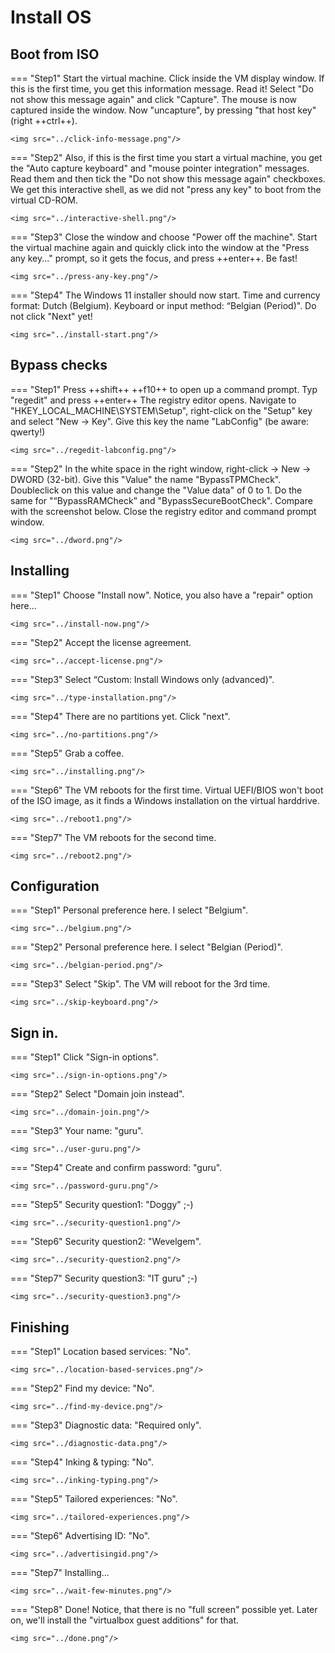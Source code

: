 # Install OS

## Boot from ISO

=== "Step1"
    Start the virtual machine. Click inside the VM display window. If this is the first time, you get this information message. Read it! Select "Do not show this message again" and click "Capture". The mouse is now captured inside the window. Now "uncapture", by pressing "that host key" (right ++ctrl++).

    <img src="../click-info-message.png"/>

=== "Step2"
    Also, if this is the first time you start a virtual machine, you get the "Auto capture keyboard" and "mouse pointer integration" messages. Read them and then tick the "Do not show this message again" checkboxes. We get this interactive shell, as we did not "press any key" to boot from the virtual CD-ROM.

    <img src="../interactive-shell.png"/>

=== "Step3"
    Close the window and choose "Power off the machine". Start the virtual machine again and quickly click into the window at the "Press any key..." prompt, so it gets the focus, and press ++enter++. Be fast!

    <img src="../press-any-key.png"/>


=== "Step4"
    The Windows 11 installer should now start. Time and currency format: Dutch (Belgium). Keyboard or input method: “Belgian (Period)". Do not click "Next" yet!

    <img src="../install-start.png"/>

## Bypass checks
=== "Step1"
    Press ++shift++ ++f10++ to open up a command prompt. Typ "regedit" and press ++enter++ The registry editor opens. Navigate to "HKEY_LOCAL_MACHINE\SYSTEM\Setup", right-click on the "Setup" key and select "New -> Key". Give this key the name "LabConfig" (be aware: qwerty!)

    <img src="../regedit-labconfig.png"/>

=== "Step2"
    In the white space in the right window, right-click -> New -> DWORD (32-bit). Give this "Value" the name "BypassTPMCheck". Doubleclick on this value and change the "Value data" of 0 to 1. Do the same for "“BypassRAMCheck” and "BypassSecureBootCheck". Compare with the screenshot below. Close the registry editor and command prompt window.

    <img src="../dword.png"/>

## Installing

=== "Step1"
    Choose "Install now". Notice, you also have a "repair" option here...
    
    <img src="../install-now.png"/>

=== "Step2"
    Accept the license agreement.
    
    <img src="../accept-license.png"/>

=== "Step3"
    Select “Custom: Install Windows only (advanced)".
    
    <img src="../type-installation.png"/>

=== "Step4"
    There are no partitions yet. Click "next".
    
    <img src="../no-partitions.png"/>

=== "Step5"
    Grab a coffee.
    
    <img src="../installing.png"/>

=== "Step6"
    The VM reboots for the first time. Virtual UEFI/BIOS won't boot of the ISO image, as it finds a Windows installation on the virtual harddrive.
    
    <img src="../reboot1.png"/>

=== "Step7"
    The VM reboots for the second time.
    
    <img src="../reboot2.png"/>


## Configuration
=== "Step1"
    Personal preference here. I select "Belgium".

    <img src="../belgium.png"/>

=== "Step2"
    Personal preference here. I select "Belgian (Period)".

    <img src="../belgian-period.png"/>

=== "Step3"
    Select "Skip". The VM will reboot for the 3rd time.

    <img src="../skip-keyboard.png"/>

## Sign in.
=== "Step1"
    Click "Sign-in options".

    <img src="../sign-in-options.png"/>

=== "Step2"
    Select "Domain join instead".

    <img src="../domain-join.png"/>

=== "Step3"
    Your name: "guru".

    <img src="../user-guru.png"/>

=== "Step4"
    Create and confirm password: "guru".

    <img src="../password-guru.png"/>

=== "Step5"
    Security question1: "Doggy" ;-)

    <img src="../security-question1.png"/>

=== "Step6"
    Security question2: "Wevelgem".

    <img src="../security-question2.png"/>

=== "Step7"
    Security question3: "IT guru" ;-)

    <img src="../security-question3.png"/>


## Finishing

=== "Step1"
    Location based services: "No".

    <img src="../location-based-services.png"/>

=== "Step2"
    Find my device: "No".

    <img src="../find-my-device.png"/>

=== "Step3"
    Diagnostic data: "Required only".

    <img src="../diagnostic-data.png"/>

=== "Step4"
    Inking & typing: "No".

    <img src="../inking-typing.png"/>

=== "Step5"
    Tailored experiences: "No".

    <img src="../tailored-experiences.png"/>

=== "Step6"
    Advertising ID: "No".

    <img src="../advertisingid.png"/>

=== "Step7"
    Installing...

    <img src="../wait-few-minutes.png"/>

=== "Step8"
    Done! Notice, that there is no "full screen" possible yet. Later on, we'll install the "virtualbox guest additions" for that.

    <img src="../done.png"/>
